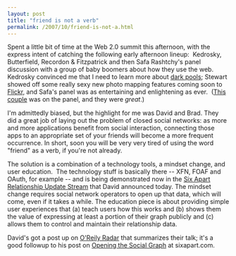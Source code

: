 ```yaml
---
layout: post
title: "friend is not a verb"
permalink: /2007/10/friend-is-not-a.html
---
```


<p>Spent a little bit of time at the Web 2.0 summit this afternoon, with the express intent of catching the following early afternoon lineup:&nbsp; Kedrosky, Butterfield, Recordon &amp; Fitzpatrick and then Safa Rashtchy's panel discussion with a group of baby boomers about how they use the web. Kedrosky convinced me that I need to learn more about <a href="http://www.advancedtrading.com/directories/darkpool/">dark pools</a>; Stewart showed off some really sexy new photo mapping features coming soon to <a href="http://www.flickr.com/">Flickr</a>, and Safa's panel was as entertaining and enlightening as ever.&nbsp; (<a href="http://youtube.com/watch?v=-2ep2ivmaBE">This couple</a> was on the panel, and they were <em>great</em>.)</p>

<p>I'm admittedly biased, but the highlight for me was David and Brad. They did a great job of laying out the problem of closed social networks: as more and more applications benefit from social interaction,
connecting those apps to an appropriate set of your friends will become a more
frequent occurrence. In short, soon you will be very very tired of using the word &quot;friend&quot; as a verb, if you're not already.</p>

<p>The solution is a combination of a technology tools, a mindset change, and user education.&nbsp; The technology stuff is basically there -- XFN, FOAF and OAuth, for example -- and is being demonstrated now in the <a href="http://updates.elsewhere.im/">Six Apart Relationship Update Stream</a> that David announced today. The mindset change requires social network operators to open up that data, which will come, even if it takes a while. The education piece is about providing simple user experiences that (a) teach users how this works and (b) shows them the value of expressing at least a portion of their graph publicly and (c) allows them to control and maintain their relationship data.</p>

<p>David's got a post up on <a href="http://radar.oreilly.com/archives/2007/10/web2summit_soci_1.html">O'Reily Radar</a> that summarizes their talk; it's a good followup to his post on <a href="http://www.sixapart.com/about/news/2007/09/were_opening_th.html">Opening the Social Graph</a> at sixapart.com.</p>


